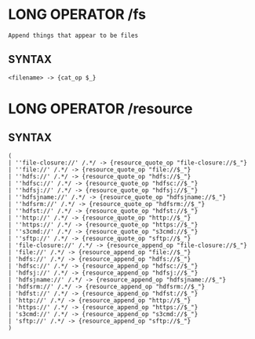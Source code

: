 
# LONG OPERATOR /fs
	Append things that appear to be files

## SYNTAX
	<filename> -> {cat_op $_}

# LONG OPERATOR /resource

## SYNTAX
	(
	| ''file-closure://' /.*/ -> {resource_quote_op "file-closure://$_"}
	| ''file://' /.*/ -> {resource_quote_op "file://$_"}
	| ''hdfs://' /.*/ -> {resource_quote_op "hdfs://$_"}
	| ''hdfsc://' /.*/ -> {resource_quote_op "hdfsc://$_"}
	| ''hdfsj://' /.*/ -> {resource_quote_op "hdfsj://$_"}
	| ''hdfsjname://' /.*/ -> {resource_quote_op "hdfsjname://$_"}
	| ''hdfsrm://' /.*/ -> {resource_quote_op "hdfsrm://$_"}
	| ''hdfst://' /.*/ -> {resource_quote_op "hdfst://$_"}
	| ''http://' /.*/ -> {resource_quote_op "http://$_"}
	| ''https://' /.*/ -> {resource_quote_op "https://$_"}
	| ''s3cmd://' /.*/ -> {resource_quote_op "s3cmd://$_"}
	| ''sftp://' /.*/ -> {resource_quote_op "sftp://$_"}
	| 'file-closure://' /.*/ -> {resource_append_op "file-closure://$_"}
	| 'file://' /.*/ -> {resource_append_op "file://$_"}
	| 'hdfs://' /.*/ -> {resource_append_op "hdfs://$_"}
	| 'hdfsc://' /.*/ -> {resource_append_op "hdfsc://$_"}
	| 'hdfsj://' /.*/ -> {resource_append_op "hdfsj://$_"}
	| 'hdfsjname://' /.*/ -> {resource_append_op "hdfsjname://$_"}
	| 'hdfsrm://' /.*/ -> {resource_append_op "hdfsrm://$_"}
	| 'hdfst://' /.*/ -> {resource_append_op "hdfst://$_"}
	| 'http://' /.*/ -> {resource_append_op "http://$_"}
	| 'https://' /.*/ -> {resource_append_op "https://$_"}
	| 's3cmd://' /.*/ -> {resource_append_op "s3cmd://$_"}
	| 'sftp://' /.*/ -> {resource_append_op "sftp://$_"}
	)
